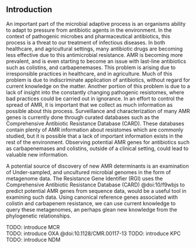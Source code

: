 ## Introduction

An important part of the microbial adaptive process is an organisms ability to adapt to pressure from antibiotic agents in the environment.
In the context of pathogenic microbes and pharmaceutical antibiotics, this process is a threat to our treatment of infectious diseases.
In both healthcare, and agricultural settings, many antibiotic drugs are becoming less effective due to this antimicrobial resistance.
AMR is becoming more prevalent, and is even starting to become an issue with last-line antibiotics such as colistins, and carbapenemases. 
This problem is arising due to irresponsible practices in healthcare, and in agriculture. 
Much of this problem is due to indiscriminate application of antibiotics, without regard for current knowledge on the matter. 
Another portion of this problem is due to a lack of insight into the constantly changing pathogenic resistomes, where bad practices could be carried out in ignorance.
In an effort to control the spread of AMR, it is important that we collect as much information as possible about this process.
Surveillance and characterization of many AMR genes is currently done through curated databases such as the Comprehensive Antibiotic Resistance Database (CARD). 
These databases contain plenty of AMR information about resistomes which are commonly studied, but it is possible that a lack of important information exists in the rest of the environment.
Observing potential AMR genes for antibiotics such as carbapenemases and colistins, outside of a clinical setting, could lead to valuable new information.

A potential source of discovery of new AMR determinants is an examination of Under-sampled, and uncultured microbial genomes in the form of metagenome data.
The Resistance Gene Identifier (RGI) uses the Comprehensive Antibiotic Resistance Database (CARD) @doi:10/f9wbjs to predict potential AMR genes from sequence data, would be a useful tool in examining such data.
Using canonical reference genes associated with colistin and carbapenem resistance, we can use current knowledge to query these metagenomes, an perhaps glean new knowledge from the phylogenetic relationships.

TODO: introduce MCR  
TODO: introduce OXA @doi:10.1128/CMR.00117-13
TODO: introduce KPC 
TODO: introduce NDM